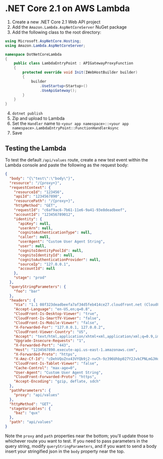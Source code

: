 # .NET Core 2.1 on AWS Lambda

1. Create a new .NET Core 2.1 Web API project
2. Add the `Amazon.Lambda.AspNetCoreServer` NuGet package
3. Add the following class to the root directory:

```c#
using Microsoft.AspNetCore.Hosting;
using Amazon.Lambda.AspNetCoreServer;

namespace DotNetCoreLambda
{
    public class LambdaEntryPoint : APIGatewayProxyFunction
    {
        protected override void Init(IWebHostBuilder builder)
        {
            builder
                .UseStartup<Startup>()
                .UseApiGateway();
        }
    }
}
```

4. `dotnet publish`
5. Zip and upload to Lambda
6. Set the `Handler` name to `<your app namespace>::<your app namespace>.LambdaEntryPoint::FunctionHandlerAsync`
7. Save

## Testing the Lambda

To test the default `/api/values` route, create a new test event within the Lambda console and paste the following as the request body:

```json
{
  "body": "{\"test\":\"body\"}",
  "resource": "/{proxy+}",
  "requestContext": {
    "resourceId": "123456",
    "apiId": "1234567890",
    "resourcePath": "/{proxy+}",
    "httpMethod": "GET",
    "requestId": "c6af9ac6-7b61-11e6-9a41-93e8deadbeef",
    "accountId": "123456789012",
    "identity": {
      "apiKey": null,
      "userArn": null,
      "cognitoAuthenticationType": null,
      "caller": null,
      "userAgent": "Custom User Agent String",
      "user": null,
      "cognitoIdentityPoolId": null,
      "cognitoIdentityId": null,
      "cognitoAuthenticationProvider": null,
      "sourceIp": "127.0.0.1",
      "accountId": null
    },
    "stage": "prod"
  },
  "queryStringParameters": {
    "foo": "bar"
  },
  "headers": {
    "Via": "1.1 08f323deadbeefa7af34d5feb414ce27.cloudfront.net (CloudFront)",
    "Accept-Language": "en-US,en;q=0.8",
    "CloudFront-Is-Desktop-Viewer": "true",
    "CloudFront-Is-SmartTV-Viewer": "false",
    "CloudFront-Is-Mobile-Viewer": "false",
    "X-Forwarded-For": "127.0.0.1, 127.0.0.2",
    "CloudFront-Viewer-Country": "US",
    "Accept": "text/html,application/xhtml+xml,application/xml;q=0.9,image/webp,*/*;q=0.8",
    "Upgrade-Insecure-Requests": "1",
    "X-Forwarded-Port": "443",
    "Host": "1234567890.execute-api.us-east-1.amazonaws.com",
    "X-Forwarded-Proto": "https",
    "X-Amz-Cf-Id": "cDehVQoZnx43VYQb9j2-nvCh-9z396Uhbp027Y2JvkCPNLmGJHqlaA==",
    "CloudFront-Is-Tablet-Viewer": "false",
    "Cache-Control": "max-age=0",
    "User-Agent": "Custom User Agent String",
    "CloudFront-Forwarded-Proto": "https",
    "Accept-Encoding": "gzip, deflate, sdch"
  },
  "pathParameters": {
    "proxy": "api/values"
  },
  "httpMethod": "GET",
  "stageVariables": {
    "baz": "qux"
  },
  "path": "api/values"
}
```

Note the `proxy` and `path` properties near the bottom; you'll update those to whichever route you want to test.  If you need to pass parameters in the query string, modify `queryStringParameters`, and if you want to send a body insert your stringified json in the `body` property near the top.